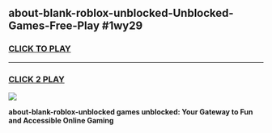 
## about-blank-roblox-unblocked-Unblocked-Games-Free-Play #1wy29
<h3>
<a href="https://us.freeplayer.one?title=about-blank-roblox-unblocked&ref=9M">CLICK TO PLAY</a></h3>
<hr>

<h3>
<a href="https://us.freeplayer.one?title=about-blank-roblox-unblocked&ref=9M">CLICK 2 PLAY</a>
  
</h3>

<a href="https://us.freeplayer.one?title=about-blank-roblox-unblocked&ref=9M"><img src="https://clearcache.store/games.png"></a>


**about-blank-roblox-unblocked games unblocked: Your Gateway to Fun and Accessible Online Gaming**
